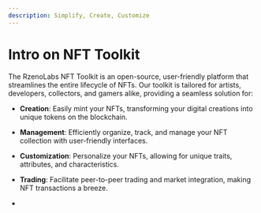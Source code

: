 ```yaml
---
description: Simplify, Create, Customize
---
```


# Intro on NFT Toolkit

The RzenoLabs NFT Toolkit is an open-source, user-friendly platform that streamlines the entire lifecycle of NFTs. Our toolkit is tailored for artists, developers, collectors, and gamers alike, providing a seamless solution for:

* **Creation**: Easily mint your NFTs, transforming your digital creations into unique tokens on the blockchain.
* **Management**: Efficiently organize, track, and manage your NFT collection with user-friendly interfaces.
* **Customization**: Personalize your NFTs, allowing for unique traits, attributes, and characteristics.
* **Trading**: Facilitate peer-to-peer trading and market integration, making NFT transactions a breeze.



*
